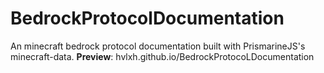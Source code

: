 # BedrockProtocolDocumentation

An minecraft bedrock protocol documentation built with PrismarineJS's minecraft-data.
**Preview**: hvlxh.github.io/BedrockProtocoLDocumentation

